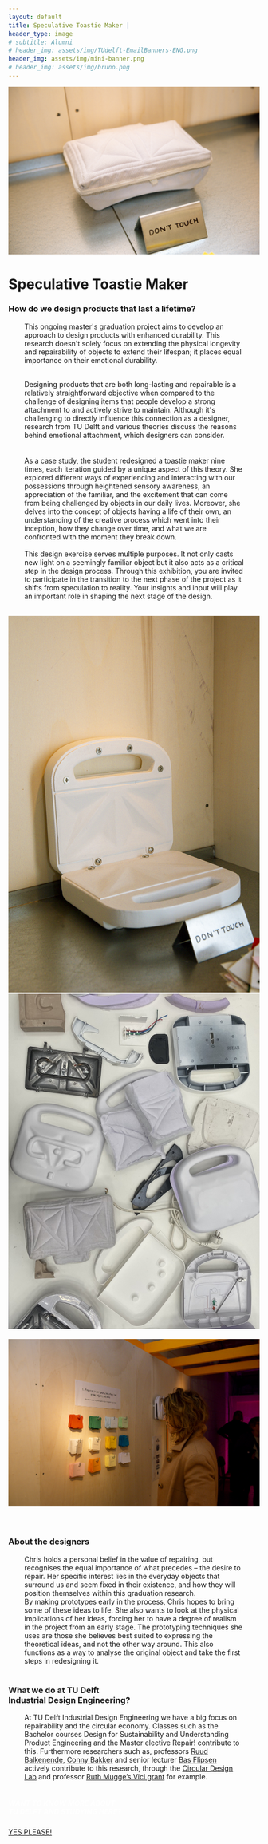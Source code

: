 ```yaml
---
layout: default
title: Speculative Toastie Maker |
header_type: image
# subtitle: Alumni
# header_img: assets/img/TUdelft-EmailBanners-ENG.png
header_img: assets/img/mini-banner.png
# header_img: assets/img/bruno.png
---
```


<!-- <img src="/assets/img/mini-banner.png" alt="Card image cap"> -->
<a href="/assets/img/Per project compressed/Toastie Maker - Top.jpg" target="_blank"><img src="/assets/img/Per project compressed/Toastie Maker - Top.jpg" alt="Card image cap"
class="main-image"></a>
<br> 


<!-- ## Title 1 -->
<div class="card toast-card shadow">
<div class="card-body">
<h1 class="card-title text-center NeueMachina-project">Speculative Toastie Maker</h1>
<h3 class="text-center NeueMachina-h4">How do we design products that last a lifetime?</h3>
  <div class="card-body text-center card-text" style="margin-left: 2rem;margin-right: 2rem;">
This ongoing master's graduation project aims to develop an approach to design products with enhanced
durability. This research doesn't solely focus on extending the physical longevity and repairability of
objects to extend their lifespan; it places equal importance on their emotional durability. <br>
<br>

Designing products that are both long-lasting and repairable is a relatively straightforward objective when
compared to the challenge of designing items that people develop a strong attachment to and actively
strive to maintain. Although it's challenging to directly influence this connection as a designer, research
from TU Delft and various theories discuss the reasons behind emotional attachment, which designers
can consider.<br>  
<br>
As a case study, the student redesigned a toastie maker nine times, each iteration guided by a unique
aspect of this theory. She explored different ways of experiencing and interacting with our possessions
through heightened sensory awareness, an appreciation of the familiar, and the excitement that can come
from being challenged by objects in our daily lives. Moreover, she delves into the concept of objects
having a life of their own, an understanding of the creative process which went into their inception, how
they change over time, and what we are confronted with the moment they break down.  
<br>
This design exercise serves multiple purposes. It not only casts new light on a seemingly familiar object
but it also acts as a critical step in the design process. Through this exhibition, you are invited to
participate in the transition to the next phase of the project as it shifts from speculation to reality. Your
insights and input will play an important role in shaping the next stage of the design.
  </div>
</div>
</div>
<br>
<div class="container">
  <div class="row">
    <div class="col-sm">
      <a href="/assets/img/Per project compressed/TUDDDW_23002_compressed-95.jpg" target="_blank"><img src="/assets/img/Per project compressed/TUDDDW_23002_compressed-95.jpg" alt="Card image cap"></a>
    </div>
    <div class="col-sm">
      <a href="/assets/img/Per project compressed/Toastie Maker - 2.jpg" target="_blank"><img src="/assets/img/Per project compressed/Toastie Maker - 2.jpeg" alt="Card image cap"></a>
    </div>
  </div><br>
  <div class="row">
    <div class="col-sm">
      <a href="/assets/img/Per project compressed/Toastie Maker - 3.jpg" target="_blank"><img src="/assets/img/Per project compressed/Toastie Maker - 3.jpg" alt="Card image cap"></a>
    </div>
  </div>
  <br>
</div>
<br>
<!-- ## Title 2 -->
<div class="card white-card shadow">
<div class="card-body">
<h3 class="card-title text-center NeueMachina-h3">About the designers</h3>
  <div class="card-body text-center card-text" style="margin-left: 2rem;margin-right: 2rem;">
Chris holds a personal belief in the value of repairing, but recognises the equal importance
of what precedes – the desire to repair. Her specific interest lies in the everyday objects that surround us
and seem fixed in their existence, and how they will position themselves within this graduation research.
<br>
By making prototypes early in the process, Chris hopes to bring some of these ideas to life. She also
wants to look at the physical implications of her ideas, forcing her to have a degree of realism in the
project from an early stage. The prototyping techniques she uses are those she believes best suited to
expressing the theoretical ideas, and not the other way around. This also functions as a way to analyse
the original object and take the first steps in redesigning it.
  </div>
</div>
</div>
<br>
<!-- ## Title 3   -->
<div class="card white-card shadow">
<div class="card-body">
<h3 class="card-title text-center NeueMachina-h3">What we do at TU Delft<br> Industrial Design Engineering?</h3>
  <div class="card-body text-center card-text" style="margin-left: 2rem;margin-right: 2rem;">
At TU Delft Industrial Design Engineering we have a big focus on repairability and the circular economy.
Classes such as the Bachelor courses Design for Sustainability and Understanding Product Engineering
and the Master elective Repair! contribute to this. Furthermore researchers such as, professors 
<a href="https://www.tudelft.nl/en/ide/about-ide/people/balkenende-ar/" target="_blank"><u>Ruud Balkenende</u></a>, 
<a href="https://www.tudelft.nl/en/ide/about-ide/people/bakker-ca/" target="_blank"><u>Conny Bakker</u></a>
 and senior lecturer 
 <a href="https://www.tudelft.nl/en/ide/about-ide/people/flipsen-sfj/" target="_blank"><u>Bas Flipsen</u></a>
  actively contribute to this research, through
the 
<a href="https://delftdesignlabs.org/circular-design-lab/about/" target="_blank"><u>Circular Design Lab</u></a>
 and professor 
 <a href="https://www.tudelft.nl/en/2023/io/february/vici-grant-of-15-million-awarded-to-tu-delft-ide-professor-ruth-mugge" target="_blank"><u>Ruth Mugge’s Vici grant</u></a>
  for example.
  </div>
</div>
</div>
<br>
<div class="card text-center  blue-card shadow">
  <div class="card-body">
    <h5 class="card-title NeueMachina-h4" style="color:white;">WANT TO KNOW MORE ABOUT <br>TU DELFT AND STUDYING HERE?</h5>
    <a href="https://www.tudelft.nl/en/education/practical-matters/studying-at-tu-delft" class="btn btn-primary NeueMachina">YES PLEASE!</a>
  </div>
</div>
